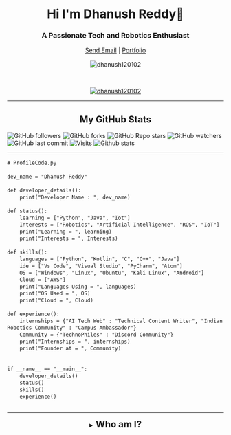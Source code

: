 <h1 align="center">Hi I'm Dhanush Reddy👋 </h1>
<h3 align="center">A Passionate Tech and Robotics Enthusiast</h3>

<p align="center">
	<a href="mailto:dhanush.reddy120102@gmail.com" target="_blank" align="center">Send Email</a> |
	<a href="https://github.com/dhanush120102" target="_blank" align="center">Portfolio</a>
</p>

<p align="center"><img align="center" src="https://github-readme-streak-stats.herokuapp.com/?user=dhanush120102&theme=tokyonight&ring=15f4ee&fire=15f4ee&currStreakNum=a35eff&currStreakLabel=a35eff&sideLabels=4296f5&sideNums=4296f5" alt="dhanush120102" /></p>

<br />

<p align="center"> <a href="https://github.com/ryo-ma/github-profile-trophy"><img src="https://github-profile-trophy.vercel.app/?username=dhanush120102&title=Issues,Followers,PullRequest,MultipleLang,Stars,Commit&theme=onedark&no-bg=true&no-frame=true" alt="dhanush120102" /></a> </p>

<hr />

<p align="center"> <h2 align="center">My GitHub  Stats</h2>
  
![GitHub followers](https://img.shields.io/github/followers/dhanush120102?logo=GitHub%20Followers&style=social)
![GitHub forks](https://img.shields.io/github/forks/dhanush120102/dhanush120102?logo=Forks&style=social)
![GitHub Repo stars](https://img.shields.io/github/stars/dhanush120102/dhanush120102?style=social)
![GitHub watchers](https://img.shields.io/github/watchers/dhanush120102/dhanush120102?logo=Watchers&?style=social)
![GitHub last commit](https://img.shields.io/github/last-commit/dhanush120102/dhanush120102?style=plastic&logo=appveyor)
![Visits](http://estruyf-github.azurewebsites.net/api/VisitorHit?user=dhanush120102&repo=dhanush120102-visitors-badge&countColorcountColor&countColor=%237B1E7A?style=social)
![Github stats](https://github-readme-stats.vercel.app/api?username=dhanush120102)
</p>
<hr />

```
# ProfileCode.py

dev_name = "Dhanush Reddy"

def developer_details():
    print("Developer Name : ", dev_name)

def status():
    learning = ["Python", "Java", "Iot"]
    Interests = ["Robotics", "Artificial Intelligence", "ROS", "IoT"]
    print("Learning = ", learning)
    print("Interests = ", Interests)

def skills():
    languages = ["Python", "Kotlin", "C", "C++", "Java"]
    ide = ["Vs Code", "Visual Studio", "PyCharm", "Atom"]
    OS = ["Windows", "Linux", "Ubuntu", "Kali Linux", "Android"]
    Cloud = ["AWS"]
    print("Languages Using = ", languages)
    print("OS Used = ", OS)
    print("Cloud = ", Cloud)

def experience():
    internships = {"AI Tech Web" : "Technical Content Writer", "Indian Robotics Community" : "Campus Ambassador"}
    Community = {"TechnoPhiles" : "Discord Community"}
    print("Internships = ", internships)
    print("Founder at = ", Community)


if __name__ == "__main__":
    developer_details()
    status()
    skills()
    experience()
    
```
<hr />
<details align="center">
  <summary align="center"><h2 style="display: inline;">Who am I?<h2></summary>
	<p align="center">
		Hi, my name is Dhanush Reddy
<br />
![danny](https://raw.githubusercontent.com/dhanush120102/dhanush120102/main/danny.jpg)


<br />
</p>

<hr />



<details>
	<summary><h2 style="display: inline;">More about My Works</h2></summary>
	<h2 align="center">Community</h2>
	
We have a discord server! [![Discord](https://img.shields.io/discord/779327072727203860.svg?label=&logo=discord&logoColor=ffffff&color=7389D8&labelColor=6A7EC2)](https://discord.gg/EVXCUtJXWw) This should be your first stop to be a TechnoPhhiles. Why don't you introduce yourself right now? 
[Join the TechnoPhiles Discord Server](https://discord.gg/EVXCUtJXWw)


<br />
<hr />


<details align="center">
  <summary align="center"><h2 style="display: inline;">What do I Know?<h2></summary>
	<p align="center">
	
 
## Tech Knowledge:

![Python](https://img.shields.io/badge/Python-3776AB?style=for-the-badge&logo=python&logoColor=white)
![HTML5](https://img.shields.io/badge/HTML5-E34F26?style=for-the-badge&logo=html5&logoColor=white)
![C](https://img.shields.io/badge/C-00599C?style=for-the-badge&logo=c&logoColor=white)
![C++](https://img.shields.io/badge/C%2B%2B-00599C?style=for-the-badge&logo=c%2B%2B&logoColor=white)
![Open CV](	https://img.shields.io/badge/OpenCV-27338e?style=for-the-badge&logo=OpenCV&logoColor=white)
![Microsoft](https://img.shields.io/badge/Microsoft-666666?style=for-the-badge&logo=microsoft&logoColor=white)
![Power Shell](https://img.shields.io/badge/PowerShell-5391FE?style=for-the-badge&logo=PowerShell&logoColor=white)
![Android](https://img.shields.io/badge/Android-3DDC84?style=for-the-badge&logo=android&logoColor=white)
![Windows](https://img.shields.io/badge/Windows-0078D6?style=for-the-badge&logo=windows&logoColor=white)
![Linux](https://img.shields.io/badge/Linux-FCC624?style=for-the-badge&logo=linux&logoColor=black)
![Ubuntu](https://img.shields.io/badge/Ubuntu-E95420?style=for-the-badge&logo=ubuntu&logoColor=white)
![VS Code](https://img.shields.io/badge/Visual_Studio_Code-0078D4?style=for-the-badge&logo=visual%20studio%20code&logoColor=white)
![Visual Studio 2019](https://img.shields.io/badge/Visual_Studio_2019-5C2D91?style=for-the-badge&logo=visual%20studio&logoColor=white)
![Arduino](https://img.shields.io/badge/Arduino_IDE-00979D?style=for-the-badge&logo=arduino&logoColor=white)


<br />
</p>
<hr />
<details align="center">
  <summary align="center"><h2 style="display: inline;">Connect With Me?<h2></summary>
	<p align="center">
	



[![Linkedin](https://img.shields.io/badge/LinkedIn-0077B5?style=plastic&logo=linkedin&logoColor=white)][linkedin]
[![Gmail](https://img.shields.io/badge/Gmail-D14836?style=plastic&logo=gmail&logoColor=white)](mailto:[gmail])
[![Instagram](https://img.shields.io/badge/Instagram-E4405F?style=plastic=instagram&logoColor=white)][instagram]

## Thank you for scroling down!!
</p>
<br />
<hr />

[linkedin]: www.linkedin.com/in/dhanushreddy12
[gmail]: dhanush.reddy120102@gmail.com
[instagram]: https://www.instagram.com/danny_roadster12/



</details>
</details>
</details>


